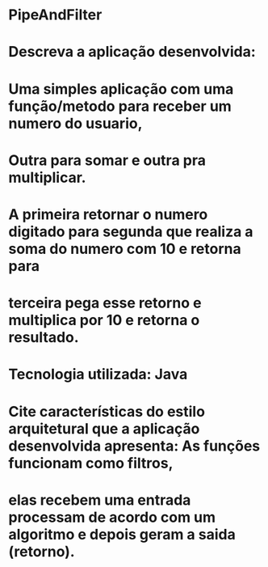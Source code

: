 # PipeAndFilter

# Descreva a aplicação desenvolvida: 
# Uma simples aplicação com uma função/metodo para receber um numero do usuario, 
# Outra para somar e outra pra multiplicar. 

# A primeira retornar o numero digitado para segunda que realiza a soma do numero com 10 e retorna para 
# terceira pega esse retorno e multiplica por 10 e retorna o resultado. 

# Tecnologia utilizada: Java 
# Cite características do estilo arquitetural que a aplicação desenvolvida apresenta: As funções funcionam como filtros,
# elas recebem uma entrada processam de acordo com um algoritmo e depois geram a saida (retorno). 
